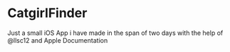 # CatgirlFinder

Just a small iOS App i have made in the span of two days with the help of @llsc12 and Apple Documentation
